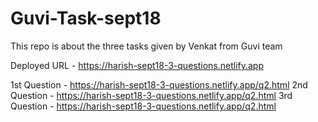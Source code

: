 # Guvi-Task-sept18

This repo is about the three tasks given by Venkat from Guvi team

Deployed URL - https://harish-sept18-3-questions.netlify.app



1st Question - https://harish-sept18-3-questions.netlify.app/q2.html
2nd Question - https://harish-sept18-3-questions.netlify.app/q2.html
3rd Question - https://harish-sept18-3-questions.netlify.app/q2.html
